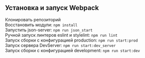## Установка и запуск Webpack

Клонировать репозиторий  
Восстановить модули: `npm install`  
Запустить json-server: `npm run json_start`  
Ручной запуск линтеров eslint и stylelint: `npm run lint`   
Запуск сборки с конфигурацией production: `npm run start:prod`  
Запуск сервера DevServer: `npm run start:dev_server`  
Запуск сборки с конфигурацией development: `npm run start:dev`  
 